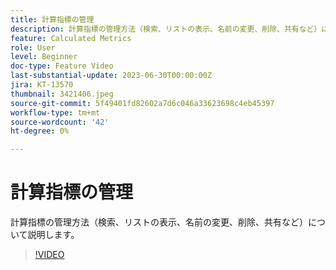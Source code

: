```yaml
---
title: 計算指標の管理
description: 計算指標の管理方法（検索、リストの表示、名前の変更、削除、共有など）について説明します。
feature: Calculated Metrics
role: User
level: Beginner
doc-type: Feature Video
last-substantial-update: 2023-06-30T00:00:00Z
jira: KT-13570
thumbnail: 3421406.jpeg
source-git-commit: 5f49401fd82602a7d6c046a33623698c4eb45397
workflow-type: tm+mt
source-wordcount: '42'
ht-degree: 0%

---
```



# 計算指標の管理

計算指標の管理方法（検索、リストの表示、名前の変更、削除、共有など）について説明します。

>[!VIDEO](https://video.tv.adobe.com/v/3421406/?learn=on)
